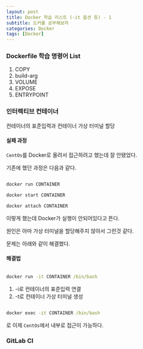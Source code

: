 ```yaml
---
layout: post
title: Docker 학습 리스트 (-it 옵션 등) - 1
subtitle: 도커를 공부해보자
categories: Docker
tags: [Docker]
---
```


### Dockerfile 학습 명령어 List

1. COPY
2. build-arg
3. VOLUME
4. EXPOSE
5. ENTRYPOINT


### 인터렉티브 컨테이너

컨테이너의 표준입력과 컨테이너 가상 터미널 할당

#### 실패 과정

`CentOs`를 Docker로 올려서 접근하려고 했는데 잘 안됐었다.

기존에 했던 과정은 다음과 같다.

```cmd

docker run CONTAINER

docker start CONTAINER

docker attach CONTAINER

```

이렇게 했는데 Docker가 실행이 안되어있다고 뜬다.

원인은 아마 가상 터미널을 할당해주지 않아서 그런것 같다.

문제는 아래와 같이 해결했다.


#### 해결법

```cmd

docker run -it CONTAINER /bin/bash

```
1. -i로 컨테이너의 표준입력 연결 
2. -t로 컨테이너 가상 터미널 생성


```cmd

docker exec -it CONTAINER /bin/bash

```

로 이제 `CentOs`에서 내부로 접근이 가능하다.


### GitLab CI
